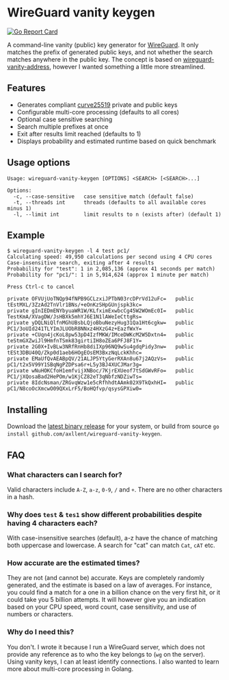 # WireGuard vanity keygen

[![Go Report Card](https://goreportcard.com/badge/github.com/axllent/wireguard-vanity-keygen)](https://goreportcard.com/report/github.com/axllent/wireguard-vanity-keygen)

A command-line vanity (public) key generator for [WireGuard](https://www.wireguard.com/). It only matches the prefix of generated public keys, and not whether the search matches anywhere in the public key. The concept is based on [wireguard-vanity-address](https://github.com/warner/wireguard-vanity-address), however I wanted something a little more streamlined.


## Features

- Generates compliant [curve25519](https://cr.yp.to/ecdh.html) private and public keys
- Configurable multi-core processing (defaults to all cores)
- Optional case sensitive searching
- Search multiple prefixes at once
- Exit after results limit reached (defaults to 1)
- Displays probability and estimated runtime based on quick benchmark


## Usage options

```
Usage: wireguard-vanity-keygen [OPTIONS] <SEARCH> [<SEARCH>...]

Options:
  -c, --case-sensitive   case sensitive match (default false)
  -t, --threads int      threads (defaults to all available cores minus 1)
  -l, --limit int        limit results to n (exists after) (default 1)
```


## Example

```
$ wireguard-vanity-keygen -l 4 test pc1/ 
Calculating speed: 49,950 calculations per second using 4 CPU cores
Case-insensitive search, exiting after 4 results
Probability for "test": 1 in 2,085,136 (approx 41 seconds per match)
Probability for "pc1/": 1 in 5,914,624 (approx 1 minute per match)

Press Ctrl-c to cancel

private OFVUjUoTNQp94fNPB9GCLzxiJPTbN03rcDPrVd12uFc=   public tEstMXL/3ZzAd2TnVlr1BNs/+eOnKzSHpGUnjspk3kc=
private gInIEDmENYbyuaWR1W/KLfximExwbcCg45W2WOmEc0I=   public TestKmA/XVagDW/JsHBXk5mhYJ6E1N1lAWeIeCttgRs=
private yDQLNiQlfnMGhUBsbLQjoBbuNezyHug31Qa1Ht6cgkw=   public PC1/3oUId241TLYImJLUObR8NNxz4HXzG4z+EazfWxY=
private +CUqn4jcKoL8pw53pD4IzfMKW/IMceDWKcM2W5Dxtn4=   public teStmGXZwiJl9HmfnTSmk83girtiIH8oZEa6PFJ8F1Y=
private 2G0X+IvBLw3NRfRnHb8diIXp96NQ9wSu4gdqPidy3nw=   public tESt3DBU40Q/Zkp0d1aeb6HOgEOsEM3BxzNqLckKhhc=
private EMaUfQvAEABpQV/21ALJP5YtyGerRXAn8u67j2AQzVs=   public pC1/t2x5V99Y1SBqNgPZDPsa6r+L5y3BJ4XUCJMar3g=
private wNuHOKCfoH1emfvijXNBoc/7KjrEXUeof7tSdGWvRFo=   public PC1/jXQosaBad2HePOm/w1KjCZ82eT3qNbfzNDZiwTs=
private 8IdcNsman/ZRGvqWzw1e5cRfhhdtAAmk02X9TkQxhHI=   public pC1/N8coOcXmcwO09QXxLrF5/BoHQfvp/qsysGPXiw0=
```

## Installing

Download the [latest binary release](https://github.com/axllent/wireguard-vanity-keygen/releases/latest) for your system, 
or build from source `go install github.com/axllent/wireguard-vanity-keygen`.


## FAQ

### What characters can I search for?

Valid characters include `A-Z`, `a-z`, `0-9`, `/` and `+`. There are no other characters in a hash.


### Why does `test` & `tes1` show different probabilities despite having 4 characters each?

With case-insensitive searches (default), a-z have the chance of matching both uppercase and lowercase. A search for "cat" can match `Cat`, `cAT` etc.


### How accurate are the estimated times?

They are not (and cannot be) accurate. Keys are completely randomly generated, and the estimate is based on a law of averages. For instance, you could find a match for a one in a billion chance on the very first hit, or it could take you 5 billion attempts. It will however give you an indication based on your CPU speed, word count, case sensitivity, and use of numbers or characters.


### Why do I need this?

You don't. I wrote it because I run a WireGuard server, which does not provide any reference as to who the key belongs to (`wg` on the server). Using vanity keys, I can at least identify connections. I also wanted to learn more about multi-core processing in Golang.
